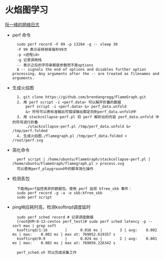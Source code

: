 # 火焰图学习

[阮一峰的网络日志](https://www.ruanyifeng.com/blog/2017/09/flame-graph.html)

* perf 命令

        sudo perf record -F 99 -p 13204 -g -- sleep 30
        -F 99 表示采样频率每秒99次
        -p <进程id>
        -g 记录调用栈
        -- 表示之后的字符串都是参数而不是options
        A -- signals the end of options and disables further option processing. Any arguments after the -- are treated as filenames and arguments.

* 生成火焰图

        1. git clone https://github.com/brendangregg/FlameGraph.git
        2. 用 perf script -i <perf.data> 可以解开折叠的数据
            perf script -i <perf.data> &> perf_data.unfold
            &> 符号可以表标准输出可错误输出都定向到perf_data.unfold中
        3. 用 stackcollapse-perf.pl 将 perf 解析出的内容 perf_data.unfold 中的符号进行折叠
            ./stackcollapse-perf.pl /tmp/perf_data.unfold &> /tmp/perf.folded
        4. 生成火焰图./flamegraph.pl /tmp/perf_data.folded > /root/perf.svg

* 简化命令

        perf script | /home/ubuntu/FlameGraph/stackcollapse-perf.pl | /home/ubuntu/FlameGraph/flamegraph.pl > process.svg
        可以使用perf_playground中的脚本简化操作

* 检测丢包

        下面用perf监控丢弃的数据包，使用 perf 监视 kfree_skb 事件：
        sudo perf record -g -a -e skb:kfree_skb
        sudo perf script

* ping响应耗时高，检测ksoftirqd调度延时

        sudo perf sched record # 记录调度数据
        [root@VM-0-13-centos perf_test]# sudo perf sched latency -p --sort max | grep soft
        ksoftirqd/1:16        |      0.016 ms |        3 | avg:    0.002 ms | max:    0.002 ms | max at: 769052.619357 s
        ksoftirqd/0:9         |      0.024 ms |        2 | avg:    0.001 ms | max:    0.002 ms | max at: 769056.226342 s

        perf_sched.sh 可以完成采集工作
